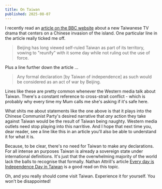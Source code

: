 ```yaml
---
title: On Taiwan
published: 2025-08-07
---
```


I recently read an [article on the BBC website](https://www.bbc.com/news/articles/cz93ge90dywo) about a new Taiwanese TV drama that centers on a Chinese invasion of the island. One particular line in the article really ticked me off.

> Beijing has long viewed self-ruled Taiwan as part of its territory, vowing to "reunify" with it some day while not ruling out the use of force.

Plus a line further down the article ...

> Any formal declaration [by Taiwan of independence] as such would be considered as an act of war by Beijing.

Lines like these are pretty common whenever the Western media talk about Taiwan. There's a constant reference to cross-strait conflict - which is probably why every time my Mum calls me she's asking if it's safe here.

What shits me about statements like the one above is that it plays into the Chinese Communist Party's desired narrative that _any_ action they take against Taiwan would be the result of Taiwan being naughty. Western media outlets need stop playing into this narritive. And I hope that next time you, dear reader, see a line like this in an article you'll also be able to understand it for what it is.

Because, to be clear, there's no need for Taiwan to make any declarations. For all intense an purposes Taiwan is already a sovereign state under international definitions. It's just that the overwhelming majority of the world lack the balls to recognise that formally. Nathan Attrill's article [Every day is Independence Day in Taiwan](https://www.aspistrategist.org.au/every-day-is-independence-day-in-taiwan/) is a good read on this topic.

Oh, and you really should come visit Taiwan. Experience it for yourself. You won't be disappointed!

